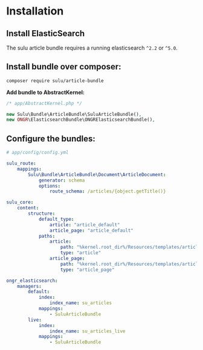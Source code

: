# Installation

## Install ElasticSearch

The sulu article bundle requires a running elasticsearch `^2.2` or `^5.0`.

## Install bundle over composer:

```bash
composer require sulu/article-bundle
```

**Add bundle to AbstractKernel:**

```php
/* app/AbstractKernel.php */

new Sulu\Bundle\ArticleBundle\SuluArticleBundle(),
new ONGR\ElasticsearchBundle\ONGRElasticsearchBundle(),
```

## Configure the bundles:

```yml
# app/config/config.yml

sulu_route:
    mappings:
        Sulu\Bundle\ArticleBundle\Document\ArticleDocument:
            generator: schema
            options:
                route_schema: /articles/{object.getTitle()}

sulu_core:
    content:
        structure:
            default_type:
                article: "article_default"
                article_page: "article_default"
            paths:
                article:
                    path: "%kernel.root_dir%/Resources/templates/articles"
                    type: "article"
                article_page:
                    path: "%kernel.root_dir%/Resources/templates/articles"
                    type: "article_page"

ongr_elasticsearch:
    managers:
        default:
            index: 
                index_name: su_articles
            mappings:
                - SuluArticleBundle
        live:
            index:
                index_name: su_articles_live
            mappings:
                - SuluArticleBundle
```
